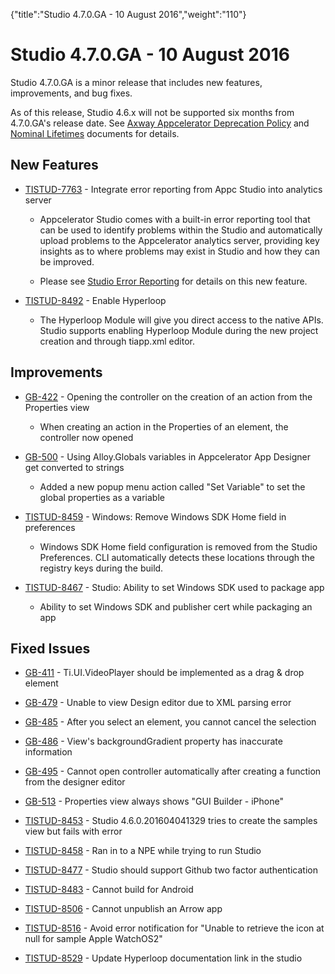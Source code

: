 {"title":"Studio 4.7.0.GA - 10 August 2016","weight":"110"} 

# Studio 4.7.0.GA - 10 August 2016

Studio 4.7.0.GA is a minor release that includes new features, improvements, and bug fixes.

As of this release, Studio 4.6.x will not be supported six months from 4.7.0.GA's release date. See [Axway Appcelerator Deprecation Policy](/docs/appc/AMPLIFY_Appcelerator_Services_Overview/Axway_Appcelerator_Deprecation_Policy/) and [Nominal Lifetimes](/docs/appc/AMPLIFY_Appcelerator_Services_Overview/Axway_Appcelerator_Product_Lifecycle/#NominalLifetimes) documents for details.

## New Features

*   [TISTUD-7763](https://jira.appcelerator.org/browse/TISTUD-7763) - Integrate error reporting from Appc Studio into analytics server
    
    *   Appcelerator Studio comes with a built-in error reporting tool that can be used to identify problems within the Studio and automatically upload problems to the Appcelerator analytics server, providing key insights as to where problems may exist in Studio and how they can be improved.
        
    *   Please see [Studio Error Reporting](/docs/appc/Axway_Appcelerator_Studio/Axway_Appcelerator_Studio_How-tos/Studio_Error_Reporting/) for details on this new feature.
        

*   [TISTUD-8492](https://jira.appcelerator.org/browse/TISTUD-8492) - Enable Hyperloop
    
    *   The Hyperloop Module will give you direct access to the native APIs. Studio supports enabling Hyperloop Module during the new project creation and through tiapp.xml editor.
        

## Improvements

*   [GB-422](https://jira.appcelerator.org/browse/GB-422) - Opening the controller on the creation of an action from the Properties view
    
    *   When creating an action in the Properties of an element, the controller now opened
        
*   [GB-500](https://jira.appcelerator.org/browse/GB-500) - Using Alloy.Globals variables in Appcelerator App Designer get converted to strings
    
    *   Added a new popup menu action called "Set Variable" to set the global properties as a variable
        
*   [TISTUD-8459](https://jira.appcelerator.org/browse/TISTUD-8459) - Windows: Remove Windows SDK Home field in preferences
    
    *   Windows SDK Home field configuration is removed from the Studio Preferences. CLI automatically detects these locations through the registry keys during the build.
        
*   [TISTUD-8467](https://jira.appcelerator.org/browse/TISTUD-8467) - Studio: Ability to set Windows SDK used to package app
    
    *   Ability to set Windows SDK and publisher cert while packaging an app
        

## Fixed Issues

*   [GB-411](https://jira.appcelerator.org/browse/GB-411) - Ti.UI.VideoPlayer should be implemented as a drag & drop element
    
*   [GB-479](https://jira.appcelerator.org/browse/GB-479) - Unable to view Design editor due to XML parsing error
    
*   [GB-485](https://jira.appcelerator.org/browse/GB-485) - After you select an element, you cannot cancel the selection
    
*   [GB-486](https://jira.appcelerator.org/browse/GB-486) - View's backgroundGradient property has inaccurate information
    
*   [GB-495](https://jira.appcelerator.org/browse/GB-495) - Cannot open controller automatically after creating a function from the designer editor
    
*   [GB-513](https://jira.appcelerator.org/browse/GB-513) - Properties view always shows "GUI Builder - iPhone"
    
*   [TISTUD-8453](https://jira.appcelerator.org/browse/TISTUD-8453) - Studio 4.6.0.201604041329 tries to create the samples view but fails with error
    
*   [TISTUD-8458](https://jira.appcelerator.org/browse/TISTUD-8458) - Ran in to a NPE while trying to run Studio
    
*   [TISTUD-8477](https://jira.appcelerator.org/browse/TISTUD-8477) - Studio should support Github two factor authentication
    
*   [TISTUD-8483](https://jira.appcelerator.org/browse/TISTUD-8483) - Cannot build for Android
    
*   [TISTUD-8506](https://jira.appcelerator.org/browse/TISTUD-8506) - Cannot unpublish an Arrow app
    
*   [TISTUD-8516](https://jira.appcelerator.org/browse/TISTUD-8516) - Avoid error notification for "Unable to retrieve the icon at null for sample Apple WatchOS2"
    
*   [TISTUD-8529](https://jira.appcelerator.org/browse/TISTUD-8529) - Update Hyperloop documentation link in the studio